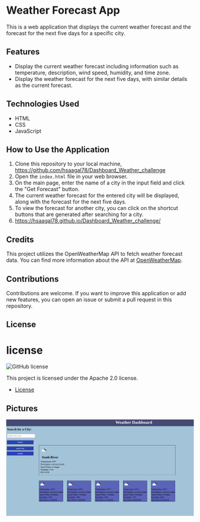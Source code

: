 
# Weather Forecast App

This is a web application that displays the current weather forecast and the forecast for the next five days for a specific city.

## Features

- Display the current weather forecast including information such as temperature, description, wind speed, humidity, and time zone.
- Display the weather forecast for the next five days, with similar details as the current forecast.

## Technologies Used

- HTML
- CSS
- JavaScript

## How to Use the Application

1. Clone this repository to your local machine, https://github.com/hsaagal78/Dashboard_Weather_challenge
2. Open the `index.html` file in your web browser.
3. On the main page, enter the name of a city in the input field and click the "Get Forecast" button.
4. The current weather forecast for the entered city will be displayed, along with the forecast for the next five days.
5. To view the forecast for another city, you can click on the shortcut buttons that are generated after searching for a city.
6. https://hsaagal78.github.io/Dashboard_Weather_challenge/

## Credits

This project utilizes the OpenWeatherMap API to fetch weather forecast data. You can find more information about the API at [OpenWeatherMap](https://openweathermap.org/).

## Contributions

Contributions are welcome. If you want to improve this application or add new features, you can open an issue or submit a pull request in this repository.

## License

# license 
![GitHub license](https://img.shields.io/badge/license-Apache%202.0-blue.svg)

This project is licensed under the Apache 2.0 license.

* [License](#license)

## Pictures
![Weather forcecast first page](./assets/images/Screenshot%202023-06-21%208.25.11%20AM.png)